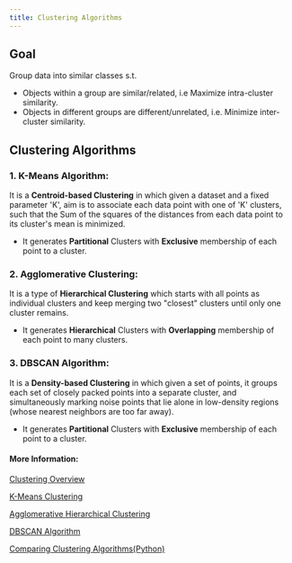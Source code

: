 ```yaml
---
title: Clustering Algorithms
---
```

## Goal
Group data into similar classes s.t.
* Objects within a group are similar/related, i.e Maximize intra-cluster similarity.
* Objects in different groups are different/unrelated, i.e. Minimize inter-cluster similarity.

## Clustering Algorithms

### 1. K-Means Algorithm:

It is a **Centroid-based Clustering** in which given a dataset and a fixed parameter 'K', aim is to associate each data point with one of 'K' clusters, such that the Sum of the squares of the distances from each data point to its cluster's mean is minimized.

* It generates **Partitional** Clusters with **Exclusive** membership of each point to a cluster.


### 2. Agglomerative Clustering:

It is a type of **Hierarchical Clustering** which starts with all points as individual clusters and keep merging two "closest" clusters until only one cluster remains.

* It generates **Hierarchical** Clusters with **Overlapping** membership of each point to many clusters.

### 3. DBSCAN Algorithm:

It is a **Density-based Clustering** in which given a set of points, it groups each set of closely packed points into a separate cluster, and simultaneously marking noise points that lie alone in low-density regions (whose nearest neighbors are too far away). 

* It generates **Partitional** Clusters with **Exclusive** membership of each point to a cluster.

#### More Information:
<a href='http://scikit-learn.org/stable/modules/clustering.html'>Clustering Overview</a>

<a href='https://www.datascience.com/blog/k-means-clustering'>K-Means Clustering</a>

<a href='https://home.deib.polimi.it/matteucc/Clustering/tutorial_html/hierarchical.html'>Agglomerative Hierarchical Clustering</a>

<a href='https://blog.dominodatalab.com/topology-and-density-based-clustering/'>DBSCAN Algorithm</a>

<a href='http://hdbscan.readthedocs.io/en/latest/comparing_clustering_algorithms.html'>Comparing Clustering Algorithms(Python)</a>


